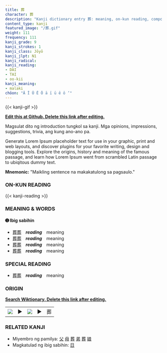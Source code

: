 ```yaml
---
title: 葬
character: 葬
description: "Kanji dictionary entry 葬: meaning, on-kun reading, compounds, origin, related kanji"
content_type: kanji
featured_image: "/葬.gif"
weight: 111
frequency: 111
kanji_grade: 9
kanji_strokes: 1
kanji_class: Jōyō
kanji_jlpt: N1
kanji_radical: 
kanji_reading: 
- DAI
- TAI
- oo-kii
kanji_meaning:
- malaki
chōon: "Ā Ī Ū Ē Ō ā ī ū ē ō ’"
---
```

[//]: # (Don't edit the line below. Kanji animated GIF code is automatically generated.)
{{< kanji-gif >}}

[//]: # (Edit below this line.)

**[Edit this at Github. Delete this link after editing.](https://github.com/tim0g/tim/tree/main/content/kanji/葬/index.md)**

Magsulat dito ng introduction tungkol sa kanji. Mga opinions, impressions, suggestions, trivia, ang kung ano-ano pa.

Generate Lorem Ipsum placeholder text for use in your graphic, print and web layouts, and discover plugins for your favorite writing, design and blogging tools. Explore the origins, history and meaning of the famous passage, and learn how Lorem Ipsum went from scrambled Latin passage to ubiqitous dummy text.
 
**Mnemonic:** "Maikling sentence na makakatulong sa pagsaulo."

### ON-KUN READING

[//]: # (Don't edit the line below. ON-KUN READING code is automatically generated.)
{{< kanji-reading >}}

### MEANING & WORDS

#### ➊ **Ibig sabihin**
  - [葬](../葬)[葬](../葬)　***reading***　meaning
  - [葬](../葬)[葬](../葬)　***reading***　meaning
  - [葬](../葬)[葬](../葬)　***reading***　meaning
  - [葬](../葬)[葬](../葬)　***reading***　meaning

### SPECIAL READING
  - [葬](../葬)[葬](../葬)　***reading***　meaning

### ORIGIN

**[Search Wiktionary. Delete this link after editing.](https://wiktionary.org/wiki/葬)**
<table class="kanji-table"><tr><td>
<img src="60px-葬-bronze.svg.png">
</td><td>▶</td><td>
<img src="60px-葬-oracle.svg.png">
</td><td>▶</td>
<td class="kanji-origin">葬</td>
</tr></table>

### RELATED KANJI
- Miyembro ng pamilya: [父](../父) [母](../母) [葬](../葬) [弟](../弟) [葬](../葬) [娘](../娘)
- Magkatulad ng ibig sabihin: [日](../日)
